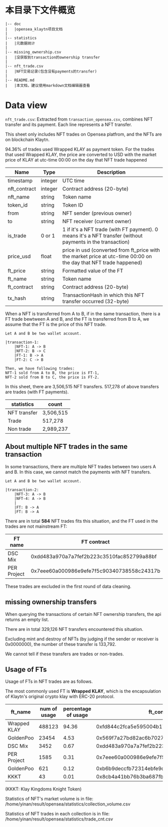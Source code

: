 # 本目录下文件概览

```
|-- doc
|   |opensea_klaytn项目文档
|
|-- statistics
|   |元数据统计
|
|-- missing_ownership.csv
|   |没获取到transaction的ownership transfer
|
|-- nft_trade.csv
|   |NFT交易记录(包含没有payments的transfer)
|
|-- README.md
|   |本文档，建议使用markdown文档编辑器查看
```


# Data view

`nft_trade.csv`:
Extracted from `transaction_opensea.csv`, combines NFT transfer and its payment.
Each line represents a NFT transfer.

This sheet only includes NFT trades on Opensea platfrom,
and the NFTs are on blockchain Klaytn.

94.36% of trades used Wrapped KLAY as payment token.
For the trades that used Wrapped KLAY,
the price are converted to USD with the market price of KLAY at utc-time 00:00 on the day that NFT trade happened


Name            |Type           |Description
----------------|---------------|---------------
timestamp	    |integer <int64>|UTC time
nft_contract    |integer <int64>|Contract address (20-byte)
nft_name        |string	        |Token name
token_id        |string	        |Token ID
from	        |string	        |NFT sender (previous owner)
to	            |string	        |NFT receiver (current owner)
is_trade        |0 or 1         |1 if it's a NFT trade (with FT payment). 0 means it's a NFT transfer (without payments in the transaction)
price_usd       |float          |price in usd (converted from ft_price with the market price at utc-time 00:00 on the day that NFT trade happened)
ft_price        |string	        |Formatted value of the FT
ft_name	        |string	        |Token name
ft_contract	    |string	        |Contract address (20-byte)
tx_hash	        |string	        |TransactionHash in which this NFT transfer occurred (32-byte)


When a NFT is transferred from A to B, if in the same transaction,
there is a FT trade bewtween A and B, and the FT is transferred from B to A,
we assume that the FT is the price of this NFT trade.

```
Let A and B be two wallet account.

|transaction-1:
    |NFT-1: A -> B
    |NFT-2: B -> C
    |FT-1: B -> A
    |FT-2: C -> B

Then, we have following trades:
NFT-1 sold from A to B, the price is FT-1,
NFT-2 sold from B to C, the price is FT-2.
```

In this sheet, there are 3,506,515 NFT transfers.
517,278 of above transfers are trades (with FT payments).

statistics  |count
------------|---------
NFT transfer|3,506,515
Trade       |517,278
Non trade   |2,989,237


## About multiple NFT trades in the same transaction

In some transactions, there are multiple NFT trades between two users A and B.
In this case, we cannot match the payments with NFT transfers.

```
Let A and B be two wallet account.

|transaction-2:
    |NFT-3: A -> B
    |NFT-4: A -> B
    |
    |FT: B -> A
    |FT: B -> A
```

There are in total **584** NFT trades fits this situation,
and the FT used in the trades are not mainstream FT:

FT name     | FT contract
------------|-------------
DSC Mix     |0xdd483a970a7a7fef2b223c3510fac852799a88bf
PER Project |0x7eee60a000986e9efe7f5c90340738558c24317b

These trades are excluded in the first round of data cleaning.

## missing ownership transfers

When querying the transactions of certain NFT ownership transfers,
the api returns an empty list.

There are in total 329,126 NFT transfers encountered this situation.

Excluding mint and destroy of NFTs (by judging if the sender or receiver is 0x0000000),
the number of these transfer is 133,792.

We cannot tell if these transfers are trades or non-trades.

## Usage of FTs

Usage of FTs in NFT trades are as follows.

The most commonly used FT is **Wrapped KLAY**,
which is the encapsulation of Klaytn's original crypto klay with ERC-20 protocol.

ft_name        |num of usage   |percentage of usage    |ft_contract
---------------|---------------|-----------------------|---------------------
Wrapped KLAY   |488123         |94.36                  |0xfd844c2fca5e595004b17615f891620d1cb9bbb2
GoldenPoo      |23454          |4.53                   |0x569f7a27bd82ac6b7027572ba4a416b492323194
DSC Mix        |3452           |0.67                   |0xdd483a970a7a7fef2b223c3510fac852799a88bf
PER Project    |1585           |0.31                   |0x7eee60a000986e9efe7f5c90340738558c24317b
GoldenPoo      |621            |0.12                   |0xb6b9deccfb72314ebfe9d03824f85d02b7b03f9d
KKKT           |43             |0.01                   |0x8cb4a41bb76b3ba687fbb117ad867d8be1c4dba5

(KKKT: Klay Kingdoms Knight Token)


Statistics of NFT's market volume is in file:
/home/yinan/result/opensea/statistics/collection_volume.csv

Statistics of NFT trades in each collection is in file:
/home/yinan/result/opensea/statistics/trade_cnt.csv
